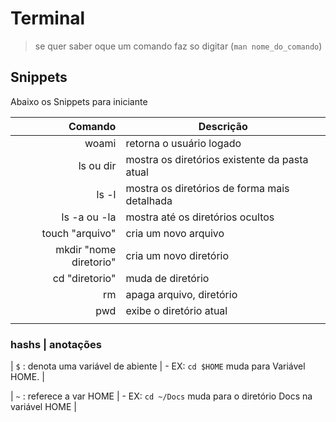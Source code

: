 # Terminal

> se quer saber oque um comando faz so digitar (`man nome_do_comando`)

## Snippets

Abaixo os Snippets para iniciante

|                Comando | Descrição                                     |
| ---------------------: | --------------------------------------------- |
|                  woami | retorna o usuário logado                      |
|              ls ou dir | mostra os diretórios existente da pasta atual |
|                  ls -l | mostra os diretórios de forma mais detalhada  |
|           ls -a ou -la | mostra até os diretórios ocultos              |
|        touch "arquivo" | cria um novo arquivo                          |
| mkdir "nome diretorio" | cria um novo diretório                        |
|         cd "diretorio" | muda de diretório                             |
|                     rm | apaga arquivo, diretório                      |
|                    pwd | exibe o diretório atual                       |
|                        |                                               |

### hashs | anotações

\| `$` : denota uma variável de abiente | - EX: `cd $HOME` muda para Variável HOME. |

| `~` : referece a var HOME | - EX: `cd ~/Docs` muda para o diretório Docs na variável HOME |

